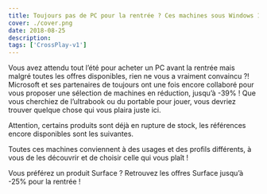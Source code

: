 ```yaml
---
title: Toujours pas de PC pour la rentrée ? Ces machines sous Windows 10 sont en solde !
cover: ./cover.png
date: 2018-08-25
description: 
tags: ['CrossPlay-v1']
---
```

Vous avez attendu tout l’été pour acheter un PC avant la rentrée mais malgré toutes les offres disponibles, rien ne vous a vraiment convaincu ?! Microsoft et ses partenaires de toujours ont une fois encore collaboré pour vous proposer une sélection de machines en réduction, jusqu’à -39% ! Que vous cherchiez de l’ultrabook ou du portable pour jouer, vous devriez trouver quelque chose qui vous plaira juste ici.

Attention, certains produits sont déjà en rupture de stock, les références encore disponibles sont les suivantes.

Toutes ces machines conviennent à des usages et des profils différents, à vous de les découvrir et de choisir celle qui vous plaît !

Vous préférez un produit Surface ? Retrouvez les offres Surface jusqu’à -25% pour la rentrée !

